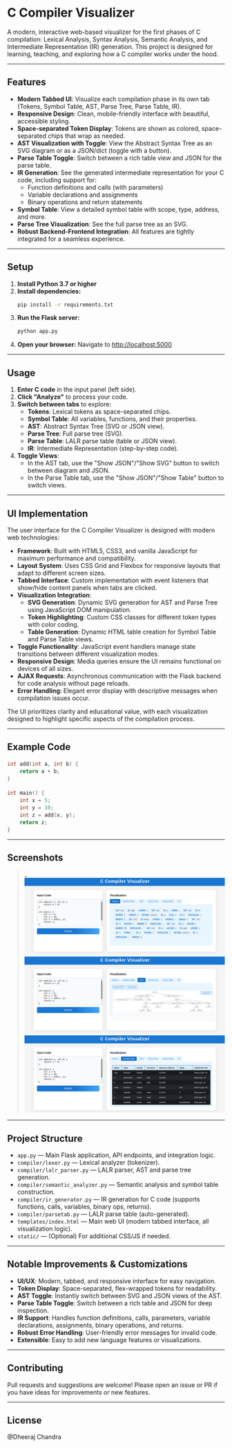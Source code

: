 # C Compiler Visualizer

A modern, interactive web-based visualizer for the first phases of C compilation: Lexical Analysis, Syntax Analysis, Semantic Analysis, and Intermediate Representation (IR) generation. This project is designed for learning, teaching, and exploring how a C compiler works under the hood.

---

## Features

- **Modern Tabbed UI**: Visualize each compilation phase in its own tab (Tokens, Symbol Table, AST, Parse Tree, Parse Table, IR).
- **Responsive Design**: Clean, mobile-friendly interface with beautiful, accessible styling.
- **Space-separated Token Display**: Tokens are shown as colored, space-separated chips that wrap as needed.
- **AST Visualization with Toggle**: View the Abstract Syntax Tree as an SVG diagram or as a JSON/dict (toggle with a button).
- **Parse Table Toggle**: Switch between a rich table view and JSON for the parse table.
- **IR Generation**: See the generated intermediate representation for your C code, including support for:
  - Function definitions and calls (with parameters)
  - Variable declarations and assignments
  - Binary operations and return statements
- **Symbol Table**: View a detailed symbol table with scope, type, address, and more.
- **Parse Tree Visualization**: See the full parse tree as an SVG.
- **Robust Backend-Frontend Integration**: All features are tightly integrated for a seamless experience.

---

## Setup

1. **Install Python 3.7 or higher**
2. **Install dependencies:**
   ```bash
   pip install -r requirements.txt
   ```
3. **Run the Flask server:**
   ```bash
   python app.py
   ```
4. **Open your browser:**
   Navigate to [http://localhost:5000](http://localhost:5000)

---

## Usage

1. **Enter C code** in the input panel (left side).
2. **Click "Analyze"** to process your code.
3. **Switch between tabs** to explore:
   - **Tokens**: Lexical tokens as space-separated chips.
   - **Symbol Table**: All variables, functions, and their properties.
   - **AST**: Abstract Syntax Tree (SVG or JSON view).
   - **Parse Tree**: Full parse tree (SVG).
   - **Parse Table**: LALR parse table (table or JSON view).
   - **IR**: Intermediate Representation (step-by-step code).
4. **Toggle Views**:
   - In the AST tab, use the "Show JSON"/"Show SVG" button to switch between diagram and JSON.
   - In the Parse Table tab, use the "Show JSON"/"Show Table" button to switch views.

---

## UI Implementation

The user interface for the C Compiler Visualizer is designed with modern web technologies:

- **Framework**: Built with HTML5, CSS3, and vanilla JavaScript for maximum performance and compatibility.
- **Layout System**: Uses CSS Grid and Flexbox for responsive layouts that adapt to different screen sizes.
- **Tabbed Interface**: Custom implementation with event listeners that show/hide content panels when tabs are clicked.
- **Visualization Integration**:
  - **SVG Generation**: Dynamic SVG generation for AST and Parse Tree using JavaScript DOM manipulation.
  - **Token Highlighting**: Custom CSS classes for different token types with color coding.
  - **Table Generation**: Dynamic HTML table creation for Symbol Table and Parse Table views.
- **Toggle Functionality**: JavaScript event handlers manage state transitions between different visualization modes.
- **Responsive Design**: Media queries ensure the UI remains functional on devices of all sizes.
- **AJAX Requests**: Asynchronous communication with the Flask backend for code analysis without page reloads.
- **Error Handling**: Elegant error display with descriptive messages when compilation issues occur.

The UI prioritizes clarity and educational value, with each visualization designed to highlight specific aspects of the compilation process.

---

## Example Code

```c
int add(int a, int b) {
    return a + b;
}

int main() {
    int x = 5;
    int y = 10;
    int z = add(x, y);
    return z;
}
```

---

## Screenshots

> _![alt text](image.png)
![alt text](image-1.png)
![alt text](image-2.png)
---

## Project Structure

- `app.py` — Main Flask application, API endpoints, and integration logic.
- `compiler/lexer.py` — Lexical analyzer (tokenizer).
- `compiler/lalr_parser.py` — LALR parser, AST and parse tree generation.
- `compiler/semantic_analyzer.py` — Semantic analysis and symbol table construction.
- `compiler/ir_generator.py` — IR generation for C code (supports functions, calls, variables, binary ops, returns).
- `compiler/parsetab.py` — LALR parse table (auto-generated).
- `templates/index.html` — Main web UI (modern tabbed interface, all visualization logic).
- `static/` — (Optional) For additional CSS/JS if needed.

---

## Notable Improvements & Customizations

- **UI/UX**: Modern, tabbed, and responsive interface for easy navigation.
- **Token Display**: Space-separated, flex-wrapped tokens for readability.
- **AST Toggle**: Instantly switch between SVG and JSON views of the AST.
- **Parse Table Toggle**: Switch between a rich table and JSON for deep inspection.
- **IR Support**: Handles function definitions, calls, parameters, variable declarations, assignments, binary operations, and returns.
- **Robust Error Handling**: User-friendly error messages for invalid code.
- **Extensible**: Easy to add new language features or visualizations.

---

## Contributing

Pull requests and suggestions are welcome! Please open an issue or PR if you have ideas for improvements or new features.

---

## License

@Dheeraj Chandra